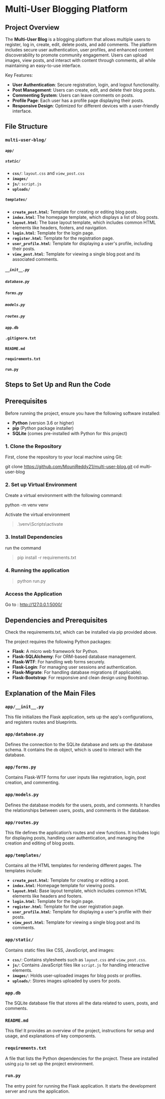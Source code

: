 # Multi-User Blogging Platform

## Project Overview
The **Multi-User Blog** is a blogging platform that allows multiple users to register, log in, create, edit, delete posts, and add comments. The platform includes secure user authentication, user profiles, and enhanced content discoverability to promote community engagement. Users can upload images, view posts, and interact with content through comments, all while maintaining an easy-to-use interface.

Key Features:
- **User Authentication**: Secure registration, login, and logout functionality.
- **Post Management**: Users can create, edit, and delete their blog posts.
- **Commenting System**: Users can leave comments on posts.
- **Profile Page**: Each user has a profile page displaying their posts.
- **Responsive Design**: Optimized for different devices with a user-friendly interface.


## File Structure
### `multi-user-blog/`
#### `app/`
##### `static/`
- **`css/`**:  `layout.css` and `view_post.css`
- **`images/`**
- **`js/`**: `script.js`
- **`uploads/`**

##### `templates/`
- **`create_post.html`**: Template for creating or editing blog posts.
- **`index.html`**: The homepage template, which displays a list of blog posts.
- **`layout.html`**: The base layout template, which includes common HTML elements like headers, footers, and navigation.
- **`login.html`**: Template for the login page.
- **`register.html`**: Template for the registration page.
- **`user_profile.html`**: Template for displaying a user's profile, including their posts.
- **`view_post.html`**: Template for viewing a single blog post and its associated comments.

##### `__init__.py`
##### `database.py`
##### `forms.py`
##### `models.py`
##### `routes.py`
#### `app.db`
#### `.gitignore.txt`
#### `README.md`
#### `requirements.txt`
#### `run.py`

## Steps to Set Up and Run the Code

## Prerequisites
Before running the project, ensure you have the following software installed:
- **Python** (version 3.6 or higher)
- **pip** (Python package installer)
- **SQLite** (comes pre-installed with Python for this project)

### 1. Clone the Repository
First, clone the repository to your local machine using Git:

git clone https://github.com/MouniReddy21/multi-user-blog.git
cd multi-user-blog

### 2. Set up Virtual Environment
Create a virtual environment with the following command:

python -m venv venv

Activate the virtual environment
> .\venv\Scripts\activate


### 3. Install Dependencies
run the command
> pip install -r requirements.txt

### 4. Running the application
> python run.py

### Access the Application
Go to : http://127.0.0.1:5000/

## Dependencies and Prerequisites
Check the requirements.txt, which can be installed via pip provided above.

The project requires the following Python packages:

- **Flask**: A micro web framework for Python.
- **Flask-SQLAlchemy**: For ORM-based database management.
- **Flask-WTF**: For handling web forms securely.
- **Flask-Login**: For managing user sessions and authentication.
- **Flask-Migrate**: For handling database migrations (if applicable).
- **Flask-Bootstrap**: For responsive and clean design using Bootstrap.

## Explanation of the Main Files

### `app/__init__.py`
This file initializes the Flask application, sets up the app's configurations, and registers routes and blueprints.

### `app/database.py`
Defines the connection to the SQLite database and sets up the database schema. It contains the `db` object, which is used to interact with the database.

### `app/forms.py`
Contains Flask-WTF forms for user inputs like registration, login, post creation, and commenting.

### `app/models.py`
Defines the database models for the users, posts, and comments. It handles the relationships between users, posts, and comments in the database.

### `app/routes.py`
This file defines the application’s routes and view functions. It includes logic for displaying posts, handling user authentication, and managing the creation and editing of blog posts.

### `app/templates/`
Contains all the HTML templates for rendering different pages. The templates include:

- **`create_post.html`**: Template for creating or editing a post.
- **`index.html`**: Homepage template for viewing posts.
- **`layout.html`**: Base layout template, which includes common HTML elements like headers and footers.
- **`login.html`**: Template for the login page.
- **`register.html`**: Template for the user registration page.
- **`user_profile.html`**: Template for displaying a user's profile with their posts.
- **`view_post.html`**: Template for viewing a single blog post and its comments.

### `app/static/`
Contains static files like CSS, JavaScript, and images:

- **`css/`**: Contains stylesheets such as `layout.css` and `view_post.css`.
- **`js/`**: Contains JavaScript files like `script.js` for handling interactive elements.
- **`images/`**: Holds user-uploaded images for blog posts or profiles.
- **`uploads/`**: Stores images uploaded by users for posts.

### `app.db`
The SQLite database file that stores all the data related to users, posts, and comments.

### `README.md`
This file! It provides an overview of the project, instructions for setup and usage, and explanations of key components.

### `requirements.txt`
A file that lists the Python dependencies for the project. These are installed using `pip` to set up the project environment.

### `run.py`
The entry point for running the Flask application. It starts the development server and runs the application.




